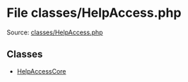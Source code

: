 File classes/HelpAccess.php
=========

Source: [classes/HelpAccess.php](https://github.com/PrestaShop/PrestaShop/blob/1.6.0.2/classes/HelpAccess.php)


Classes
-------

* [HelpAccessCore](class.HelpAccessCore.md)

